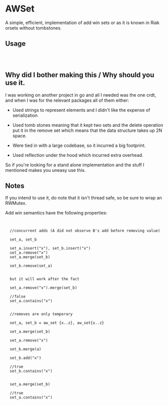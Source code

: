 # AWSet

A simple, efficient, implementation of add win sets or as it is known in Riak orsets without tombstones. 



## Usage 
```



```

  


## Why did I bother making this / Why should you use it. 

I was working on another project in go and all I needed was the one crdt, and when I was for the relevant packages all of them either:

- Used strings to represent elements and I didn't like the expense of serialization
 
- Used tomb stones meaning that it kept two sets and the delete operation put it in the remove set which means that the data structure takes up 2N space. 

- Were tied in with a large codebase, so it incurred a big footprint. 

- Used reflection under the hood which incurred extra overhead. 



So if you're looking for a stand alone implementation and the stuff I mentioned makes you uneasy use this.






## Notes

If you intend to use it, do note that it isn't thread safe, so be sure to wrap an RWMutex. 



Add win semantics have the following properties: 
```

  
  //concurrent adds (A did not observe B's add before removing value)
  
  set_a, set_b
  
  set_a.insert("x"), set_b.insert("x")
  set_a.remove("x")
  set_a.merge(set_b) 
  
  set_b.remove(set_a)
  
  
  but it will work after the fact 
  
  set_a.remove("x").merge(set_b) 
  
  //false 
  set_a.contains("x")
  
  
  //removes are only temporary 
  
  set_a, set_b = aw_set {x..z}, aw_set{x..z}
  
  set_a.merge(set_b) 
  
  set_a.remove("x") 
  
  set_b.merge(a)
  
  set_b.add("x")
  
  //true 
  set_b.contains("x")
  
  
  set_a.merge(set_b) 
  
  //true
  set_a.contains("x")
  
```
  
  

